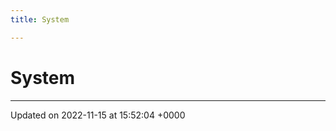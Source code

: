```yaml
---
title: System

---
```


# System








-------------------------------

Updated on 2022-11-15 at 15:52:04 +0000